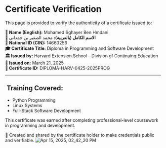 # Certificate Verification

This page is provided to verify the authenticity of a certificate issued to:

**👤 Name (English):** Mohamed Sghayer Ben Hmdani\
**👤 الاسم الكامل (بالعربية):** محمد الصغير بن حمداني\
**🪪 National ID (CIN):** 14660256\
**🎓 Certificate Title:** Diploma in Programming and Software Development\
**🏛️ Issued by:** Harvard Extension School – Division of Continuing Education\
**📅 Issued on:** March 21, 2025\
**📜 Certificate ID:** DIPLOMA-HARV-0425-2025PROG

---

##  Training Covered:

- Python Programming
- Linux Systems
- Full-Stack Software Development

This certificate was earned after completing professional-level coursework in programming and development.

🔗 Created and shared by the certificate holder to make credentials public and verifiable.
![Apr 15, 2025, 02_42_20 PM](https://github.com/user-attachments/assets/2f340046-0f9c-4969-bdd6-9c44284431ad)
